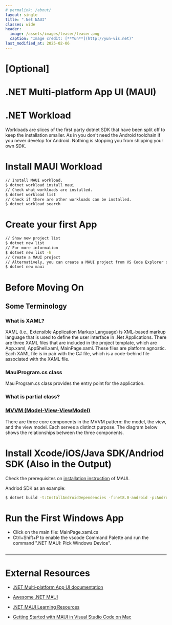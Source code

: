 ```yaml
---
# permalink: /about/
layout: single
title: ".Net NAUI"
classes: wide
header:
  image: /assets/images/teaser/teaser.png
  caption: "Image credit: [**Yun**](http://yun-vis.net)"
last_modified_at: 2025-02-06
---
```


# [Optional]
# .NET Multi-platform App UI (MAUI)

# .NET Workload
Workloads are slices of the first party dotnet SDK that have been split off to keep the installation smaller. As in you don't need the Android toolchain if you never develop for Android. Nothing is stopping you from shipping your own SDK.

# Install MAUI Workload
```bash
// Install MAUI workload.
$ dotnet workload install maui
// Check what workloads are installed.
$ dotnet workload list
// Check if there are other workloads can be installed.
$ dotnet workload search 
```

# Create your first App
```bash
// Show new project list
$ dotnet new list
// For more information
$ dotnet new list -h
// Create a MAUI project
// Alternatively, you can create a MAUI project from VS Code Explorer or Command Palette
$ dotnet new maui
```

# Before Moving On

## Some Terminology

### What is XAML?
XAML (i.e., Extensible Application Markup Language) is XML-based markup language that is used to define the user interface in .Net Applications. There are three XAML files that are included in the project template, which are App.xaml, AppShell.xaml, MainPage.xaml. These files are platform agnostic. Each XAML file is in pair with the C# file, which is a code-behind file associated with the XAML file.
### MauiProgram.cs class
MauiProgram.cs class provides the entry point for the application.
### What is partial class?
### [MVVM (Model-View-ViewModel)](https://learn.microsoft.com/en-us/dotnet/architecture/maui/mvvm#the-mvvm-pattern)
There are three core components in the MVVM pattern: the model, the view, and the view model. Each serves a distinct purpose. The diagram below shows the relationships between the three components.

# Install Xcode/iOS/Java SDK/Andriod SDK (Also in the Output)
Check the prerequisites on [installation instruction](https://learn.microsoft.com/en-us/dotnet/maui/get-started/installation?view=net-maui-9.0&viewFallbackFrom=net-maui-8.0&tabs=visual-studio-code#prerequisites) of MAUI.

Andriod SDK as an example:
```bash
$ dotnet build -t:InstallAndroidDependencies -f:net8.0-android -p:AndroidSdkDirectory="/path/to/sdk" -p:AcceptAndroidSDKLicenses=True
```

# Run the First Windows App
* Click on the main file: MainPage.xaml.cs
* Ctrl+Shift+P to enable the vscode Command Palette and run the command ".NET MAUI: Pick Windows Device".

```csharp

```

---
# External Resources

* [.NET Multi-platform App UI documentation](https://learn.microsoft.com/en-us/dotnet/maui/?view=net-maui-8.0)

* [Awesome .NET MAUI](https://github.com/jsuarezruiz/awesome-dotnet-maui)

* [.NET MAUI Learning Resources](https://github.com/jfversluis/learn-dotnet-maui)
  
* [Getting Started with MAUI in Visual Studio Code on Mac](https://learn.microsoft.com/en-us/shows/visual-studio-toolbox/getting-started-with-maui-in-visual-studio-code)